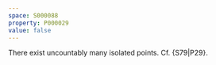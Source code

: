 ```yaml
---
space: S000088
property: P000029
value: false
---
```


There exist uncountably many isolated points.
Cf. {S79|P29}.
